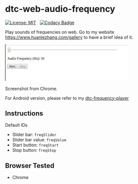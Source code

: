 # dtc-web-audio-frequency

[![License: MIT](https://img.shields.io/badge/License-MIT-yellow.svg)](https://opensource.org/licenses/MIT)
&nbsp;
[![Codacy Badge](https://api.codacy.com/project/badge/Grade/ef266043843e4158b596522fecc08c58)](https://www.codacy.com/app/dtczhl/dtc-web-audio-frequency?utm_source=github.com&amp;utm_medium=referral&amp;utm_content=dtczhl/dtc-web-audio-frequency&amp;utm_campaign=Badge_Grade)

Play sounds of frequencies on web. Go to my website <https://www.huanlezhang.com/gallery> to have a brief idea of it.  

<img src="./image/screenshot.jpg" width="400" alt="Screenshot"/>

Screenshot from Chrome.

For Android version, please refer to my [dtc-frequency-player](https://github.com/dtczhl/dtc-frequency-player)

## Instructions

Default IDs

*   Slider bar: `freqSlider`
*   Slider bar value: `freqValue`
*   Start button: `freqStart`
*   Stop button: `freqStop`

## Browser Tested

*   Chrome
